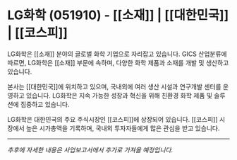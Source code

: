 # LG화학 (051910) - [[소재]] | [[대한민국]] | [[코스피]]

LG화학은 [[소재]] 분야의 글로벌 화학 기업으로 자리잡고 있습니다. GICS 산업분류에 따르면, LG화학은 [[소재]] 부문에 속하며, 다양한 화학 제품과 소재를 개발 및 생산하고 있습니다.

본사는 [[대한민국]]에 위치하고 있으며, 국내외에 여러 생산 시설과 연구개발 센터를 운영하고 있습니다. LG화학은 지속 가능한 성장과 혁신을 위해 친환경 화학 제품 및 솔루션에 집중하고 있습니다.

LG화학은 대한민국의 주요 주식시장인 [[코스피]]에 상장되어 있습니다. [[코스피]] 시장에서 높은 시가총액을 기록하며, 국내외 투자자들에게 많은 관심을 받고 있습니다.

---

*추후에 자세한 내용은 사업보고서에서 추가로 가져올 예정입니다.*